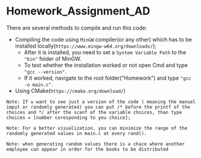# Homework_Assignment_AD
There are several methods to compile and run this code: 
* Compiling the code using `MinGW` compiler(or any other) which has to be installed locally(`https://www.mingw-w64.org/downloads/`);
  - After it is installed, you need to set a `System Variable Path` to the `"bin"` folder of MinGW.
  - To test whether the installation worked or not open Cmd and type `"gcc --version"`.
  - If it worked, navigate to the root folder("Homework") and type `"gcc -o main.c"`.
* Using CMake(`https://cmake.org/download/`)

`Note: If u want to see just a version of the code ( meaning the manual imput or randomly generated) you can put /* before the printf of the choices and */ after the scanf of the variable choices, than type choices = [number coresponding to you choice];`

`Note: For a better visualization, you can minimize the range of the randomly generated values in main.c at every rand().`

`Note: when generating random values there is a chace where another employee can appear in order for the books to be distributed`
